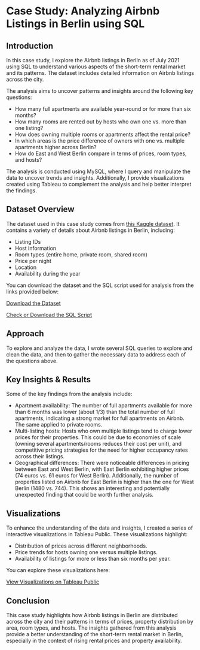 # Case Study: Analyzing Airbnb Listings in Berlin using SQL
## Introduction
In this case study, I explore the Airbnb listings in Berlin as of July 2021 using SQL to understand various aspects of the short-term rental market and its patterns. The dataset includes detailed information on Airbnb listings across the city.

The analysis aims to uncover patterns and insights around the following key questions:

- How many full apartments are available year-round or for more than six months?
- How many rooms are rented out by hosts who own one vs. more than one listing?
- How does owning multiple rooms or apartments affect the rental price?
- In which areas is the price difference of owners with one vs. multiple apartments higher across Berlin?
- How do East and West Berlin compare in terms of prices, room types, and hosts?

The analysis is conducted using MySQL, where I query and manipulate the data to uncover trends and insights. Additionally, I provide visualizations created using Tableau to complement the analysis and help better interpret the findings.

## Dataset Overview
The dataset used in this case study comes from [this Kaggle dataset](https://www.kaggle.com/datasets/lennarthaupts/airbnb-berlin-july-2021/data). It contains a variety of details about Airbnb listings in Berlin, including:

- Listing IDs
- Host information
- Room types (entire home, private room, shared room)
- Price per night
- Location
- Availability during the year

You can download the dataset and the SQL script used for analysis from the links provided below:

[Download the Dataset](https://github.com/andrealionzo/case-study/blob/main/listings_berlin1.csv)

[Check or Download the SQL Script](https://github.com/andrealionzo/case-study/blob/main/case-study-berlin-airbnb.sql)

## Approach
To explore and analyze the data, I wrote several SQL queries to explore and clean the data, and then to gather the necessary data to address each of the questions above.

## Key Insights & Results
Some of the key findings from the analysis include:

- Apartment availability: The number of full apartments available for more than 6 months was lower (about 1/3) than the total number of full apartments, indicating a strong market for full apartments on Airbnb. The same applied to private rooms.
- Multi-listing hosts: Hosts who own multiple listings tend to charge lower prices for their properties. This could be due to economies of scale (owning several apartments/rooms reduces their cost per unit), and competitive pricing strategies for the need for higher occupancy rates across their listings.
- Geographical differences: There were noticeable differences in pricing between East and West Berlin, with East Berlin exhibiting higher prices (74 euros vs. 61 euros for West Berlin). Additionally, the number of properties listed on Airbnb for East Berlin is higher than the one for West Berlin (1480 vs. 744). This shows an interesting and potentially unexpected finding that could be worth further analysis.

## Visualizations
To enhance the understanding of the data and insights, I created a series of interactive visualizations in Tableau Public. These visualizations highlight:

- Distribution of prices across different neighborhoods.
- Price trends for hosts owning one versus multiple listings.
- Availability of listings for more or less than six months per year.

You can explore these visualizations here:

[View Visualizations on Tableau Public](https://public.tableau.com/views/BerlinAirbnbCaseStudy_17365354378540/BerlinAirBnbListingsbyDistrict?:language=en-GB&:sid=&:redirect=auth&:display_count=n&:origin=viz_share_link)

## Conclusion
This case study highlights how Airbnb listings in Berlin are distributed across the city and their patterns in terms of prices, property distribution by area, room types, and hosts. The insights gathered from this analysis provide a better understanding of the short-term rental market in Berlin, especially in the context of rising rental prices and property availability.
